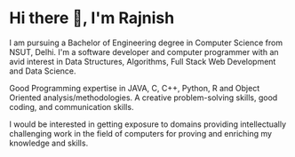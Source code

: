 # Hi there 👋, I'm Rajnish
I am pursuing a Bachelor of Engineering degree in Computer Science from NSUT, Delhi. I'm a software developer and computer programmer with an avid interest in Data Structures, Algorithms, Full Stack Web Development and Data Science.

Good Programming expertise in JAVA, C, C++, Python, R and Object Oriented analysis/methodologies. A creative problem-solving skills, good coding, and communication skills.

I would be interested in getting exposure to domains providing intellectually challenging work in the field of computers for proving and enriching my knowledge and skills.


